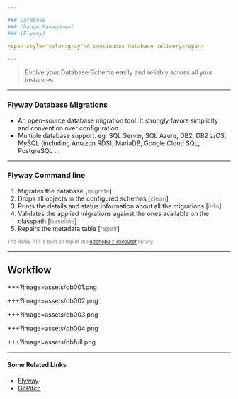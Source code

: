 ```yaml
---

### Database
### Change Management
### (Flyway)

<span style="color:gray">A continuous database delivery</span>

---
```


> Evolve your Database Schema easily and
> reliably across all your instances

---

### Flyway Database Migrations

  - An open-source database migration tool. It strongly favors simplicity and convention over configuration.
  - Multiple database support. eg. SQL Server, SQL Azure, DB2, DB2 z/OS, MySQL (including Amazon RDS), MariaDB, Google Cloud SQL, PostgreSQL ...

---

### Flyway Command line

<ol>
<li class="fragment" data-fragment-index="1">Migrates the database [<span style="color:gray">migrate</span>]</li>
<li class="fragment" data-fragment-index="2">Drops all objects in the configured schemas [<span style="color:gray">clean</span>]</li>
<li class="fragment" data-fragment-index="3">Prints the details and status information about all the migrations [<span style="color:gray">info</span>]</li>
<li class="fragment" data-fragment-index="4">Validates the applied migrations against the ones available on the classpath [<span style="color:gray">baseline</span>]</li>
<li class="fragment" data-fragment-index="5">Repairs the metadata table [<span style="color:gray">repair</span>]</li>
</ol>

<span class="fragment" data-fragment-index="6" style="font-size: 0.8em; color:gray">The ROSE API is built on top of the <a target="_blank" href="https://github.com/onetapbeyond/opencpu-r-executor">opencpu-r-executor</a> library.</span>

---

## Workflow

+++?image=assets/db001.png
<!-- .slide: data-background-transition="fade" -->
+++?image=assets/db002.png
<!-- .slide: data-background-transition="convex" -->
+++?image=assets/db003.png
<!-- .slide: data-background-transition="concave" -->
+++?image=assets/db004.png
<!-- .slide: data-background-transition="zoom" -->
+++?image=assets/dbfull.png
<!-- .slide: data-background-transition="none" -->

---

#### Some Related Links

- [Flyway](https://flywaydb.org)
- [GitPitch](https://gitpitch.com)
